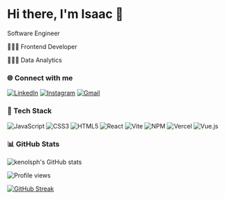 # Hi there, I'm Isaac 👋 

 Software Engineer

🧑🏾‍💻 Frontend Developer
 
🙋🏾‍♂️ Data Analytics



### 🌐 Connect with me
[![LinkedIn](https://img.shields.io/badge/LinkedIn-0077B5?style=for-the-badge&logo=linkedin&logoColor=white)](https://www.linkedin.com/in/isaac-adebisi/)
[![Instagram](https://img.shields.io/badge/Instagram-E4405F?style=for-the-badge&logo=instagram&logoColor=white)](https://instagram.com/ii.tolu)
[![Gmail](https://img.shields.io/badge/Email-D14836?style=for-the-badge&logo=gmail&logoColor=white)](mailto:feluopi@gmail.com)



### 🧰 Tech Stack
![JavaScript](https://img.shields.io/badge/JavaScript-323330?style=for-the-badge&logo=javascript&logoColor=F7DF1E)
![CSS3](https://img.shields.io/badge/CSS3-1572B6?style=for-the-badge&logo=css3&logoColor=white)
![HTML5](https://img.shields.io/badge/HTML5-E34F26?style=for-the-badge&logo=html5&logoColor=white)
![React](https://img.shields.io/badge/React-20232A?style=for-the-badge&logo=react&logoColor=61DAFB)
![Vite](https://img.shields.io/badge/Vite-646CFF?style=for-the-badge&logo=vite&logoColor=white)
![NPM](https://img.shields.io/badge/NPM-CB3837?style=for-the-badge&logo=npm&logoColor=white)
![Vercel](https://img.shields.io/badge/Vercel-000000?style=for-the-badge&logo=vercel&logoColor=white)
![Vue.js](https://img.shields.io/badge/Vue.js-35495E?style=for-the-badge&logo=vuedotjs&logoColor=4FC08D)


### 📊 GitHub Stats
![kenolsph's GitHub stats](https://github-readme-stats.vercel.app/api?username=kenolsph&show_icons=true&theme=radical)


![Profile views](https://komarev.com/ghpvc/?username=kenolsph&color=blue)



[![GitHub Streak](https://github-readme-streak-stats-salesp07.vercel.app/?user=kenolsph&theme=radical&hide_border=false)](https://git.io/streak-stats)
